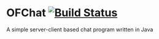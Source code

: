 # OFChat [![Build Status](http://walterbarnes.net:8080/buildStatus/icon?job=OFChat)](http://walterbarnes.net:8080/job/OFChat)
A simple server-client based chat program written in Java
